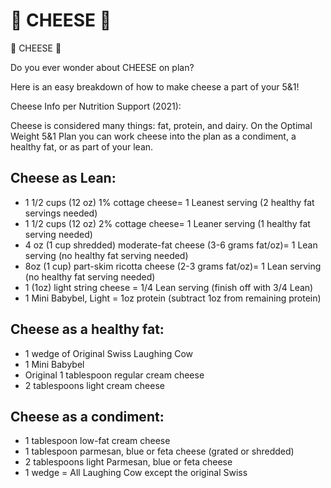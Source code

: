 # 🧀 CHEESE 🧀

🧀 CHEESE 🧀

Do you ever wonder about CHEESE on plan? 

Here is an easy breakdown of how to make cheese a part of your 5&1!

Cheese Info per Nutrition Support (2021): 

Cheese is considered many things: fat, protein, and dairy. On the Optimal Weight 5&1 Plan you can work cheese into the plan as a condiment, a healthy fat, or as part of your lean. 

## Cheese as Lean: 
* 1 1/2 cups (12 oz) 1% cottage cheese= 1 Leanest serving (2 healthy fat servings needed) 
* 1 1/2 cups (12 oz) 2% cottage cheese= 1 Leaner serving (1 healthy fat serving needed) 
* 4 oz (1 cup shredded) moderate-fat cheese (3-6 grams fat/oz)= 1 Lean serving (no healthy fat serving needed) 
* 8oz (1 cup) part-skim ricotta cheese (2-3 grams fat/oz)= 1 Lean serving (no healthy fat serving needed) 
* 1 (1oz) light string cheese = 1/4 Lean serving (finish off with 3/4 Lean) 
* 1 Mini Babybel, Light = 1oz protein (subtract 1oz from remaining protein) 

## Cheese as a healthy fat: 
* 1 wedge of Original Swiss Laughing Cow 
* 1 Mini Babybel
* Original 1 tablespoon regular cream cheese 
* 2 tablespoons light cream cheese 

## Cheese as a condiment: 
* 1 tablespoon low-fat cream cheese 
* 1 tablespoon parmesan, blue or feta cheese (grated or shredded) 
* 2 tablespoons light Parmesan, blue or feta cheese 
* 1 wedge = All Laughing Cow except the original Swiss

